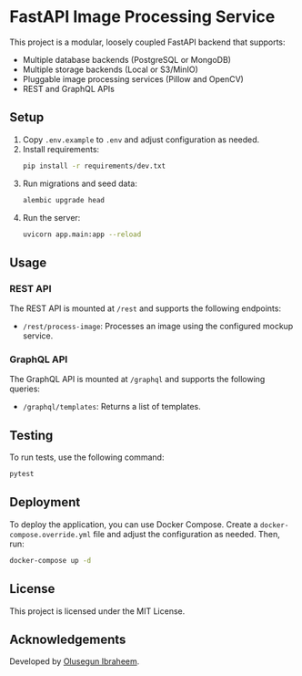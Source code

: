 # FastAPI Image Processing Service

This project is a modular, loosely coupled FastAPI backend that supports:
- Multiple database backends (PostgreSQL or MongoDB)
- Multiple storage backends (Local or S3/MinIO)
- Pluggable image processing services (Pillow and OpenCV)
- REST and GraphQL APIs

## Setup

1. Copy `.env.example` to `.env` and adjust configuration as needed.
2. Install requirements:
   ```bash
   pip install -r requirements/dev.txt
   ```
3. Run migrations and seed data:
   ```bash
   alembic upgrade head
   ```
4. Run the server:
   ```bash
   uvicorn app.main:app --reload
   ```

## Usage

### REST API

The REST API is mounted at `/rest` and supports the following endpoints:

- `/rest/process-image`: Processes an image using the configured mockup service.

### GraphQL API

The GraphQL API is mounted at `/graphql` and supports the following queries:

- `/graphql/templates`: Returns a list of templates.

## Testing

To run tests, use the following command:

```bash
pytest
```

## Deployment

To deploy the application, you can use Docker Compose. Create a `docker-compose.override.yml` file and adjust the configuration as needed. Then, run:

```bash
docker-compose up -d
```

## License

This project is licensed under the MIT License.


## Acknowledgements

Developed by [Olusegun Ibraheem](https://github.com/codedsultan).
